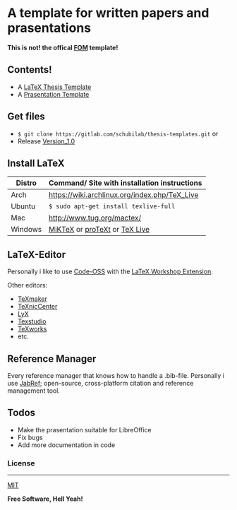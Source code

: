 # A template for written papers and prasentations
**This is not! the offical [FOM](https://www.fom.de/) template!**

## Contents!

  - A [LaTeX Thesis Template](https://gitlab.com/schubilab/thesis-templates/-/tree/master/thesis_template)
  - A [Prasentation Template](https://gitlab.com/schubilab/thesis-templates/-/blob/master/praesentation_template/FOM_presentation_template.pptx)

## Get files

  - ```$ git clone https://gitlab.com/schubilab/thesis-templates.git``` or
  - Release [Version_1.0](https://gitlab.com/schubilab/thesis-templates/-/releases/Version_1.0)

## Install LaTeX
| Distro | Command/ Site with installation instructions |
| ------ | ------ |
| Arch | https://wiki.archlinux.org/index.php/TeX_Live |
| Ubuntu | ```$ sudo apt-get install texlive-full``` |
| Mac | http://www.tug.org/mactex/ |
| Windows | [MiKTeX](https://miktex.org/) or [proTeXt](http://www.tug.org/protext/) or [TeX Live](http://www.tug.org/texlive/) |

## LaTeX-Editor

Personally i like to use [Code-OSS](https://github.com/Microsoft/vscode) with the [LaTeX Workshop Extension](https://marketplace.visualstudio.com/items?itemName=James-Yu.latex-workshop).

Other editors:
  - [TeXmaker](http://www.xm1math.net/texmaker/)
  - [TeXnicCenter](http://www.texniccenter.org/)
  - [LyX](https://www.lyx.org/Home)
  - [Texstudio](http://texstudio.sourceforge.net/)
  - [TeXworks](https://www.tug.org/texworks/)
  - etc.


## Reference Manager

Every reference manager that knows how to handle a .bib-file.
Personally i use [JabRef](https://www.jabref.org/#); open-source, cross-platform citation and reference management tool.

## Todos
 - Make the prasentation suitable for LibreOffice
 - Fix bugs
 - Add more documentation in code


### License
----

[MIT](https://gitlab.com/schubilab/thesis-templates/-/blob/master/LICENSE)

**Free Software, Hell Yeah!**


